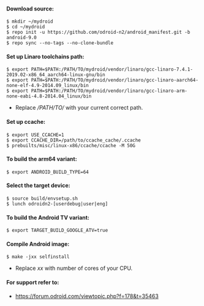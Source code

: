 #### __Download source:__

```
$ mkdir ~/mydroid
$ cd ~/mydroid
$ repo init -u https://github.com/odroid-n2/android_manifest.git -b android-9.0
$ repo sync --no-tags --no-clone-bundle
```

#### __Set up Linaro toolchains path:__

```
$ export PATH=$PATH:/PATH/TO/mydroid/vendor/linaro/gcc-linaro-7.4.1-2019.02-x86_64_aarch64-linux-gnu/bin
$ export PATH=$PATH:/PATH/TO/mydroid/vendor/linaro/gcc-linaro-aarch64-none-elf-4.9-2014.09_linux/bin
$ export PATH=$PATH:/PATH/TO/mydroid/vendor/linaro/gcc-linaro-arm-none-eabi-4.8-2014.04_linux/bin
```
+ Replace */PATH/TO/* with your current correct path.

#### __Set up ccache:__

```
$ export USE_CCACHE=1
$ export CCACHE_DIR=/path/to/ccache_cache/.ccache
$ prebuilts/misc/linux-x86/ccache/ccache -M 50G
```

#### __To build the arm64 variant:__

```
$ export ANDROID_BUILD_TYPE=64
```

#### __Select the target device:__

```
$ source build/envsetup.sh
$ lunch odroidn2-[userdebug|user|eng]
```

#### __To build the Android TV variant:__

```
$ export TARGET_BUILD_GOOGLE_ATV=true
```

#### __Compile Android image:__

```
$ make -jxx selfinstall
```
+ Replace *xx* with number of cores of your CPU.

#### __For support refer to:__
+ https://forum.odroid.com/viewtopic.php?f=178&t=35463
